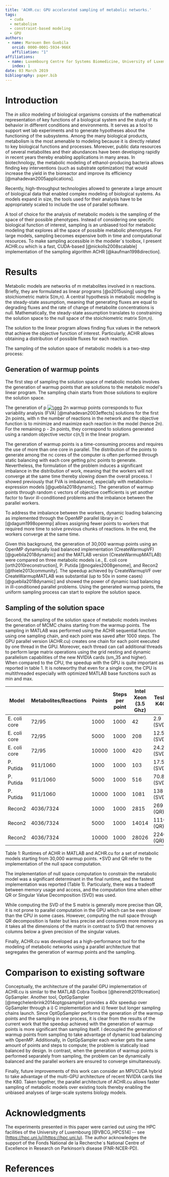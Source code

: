 ```yaml
---
title: 'ACHR.cu: GPU accelerated sampling of metabolic networks.'
tags:
  - cuda
  - metabolism
  - constraint-based modeling
  - GPU
authors:
 - name: Marouen Ben Guebila
   orcid: 0000-0001-5934-966X
   affiliation: "1"
affiliations:
 - name: Luxembourg Centre for Systems Biomedicine, University of Luxembourg, Esch-sur-Alzette, Luxembourg.
   index: 1
date: 03 March 2019
bibliography: paper.bib
---
```


# Introduction

The *in silico* modeling of biological organisms consists of the mathematical representation of key functions of a biological system and the study of its behavior in different conditions and environments. It serves as a tool to support wet lab experiments and to generate hypotheses about the functioning of the subsystems. Among the many biological 
products, 
metabolism is the most amenable to modeling because it is directly related to key biological functions and processes. 
Moreover, public data resources of several metabolites and their abundances have been developing rapidly in recent years thereby enabling applications in many areas. In biotechnology, the metabolic modeling 
of ethanol-producing bacteria allows 
finding key interventions (such as substrate optimization) that would increase the yield in the bioreactor and improve its efficiency [@mahadevan2005applications].
 
Recently, high-throughput technologies allowed to generate a large amount of biological data that enabled complex modeling of biological systems. As models expand in size, the 
tools used for their analysis have to be appropriately scaled to include the use of parallel software.

A tool of choice for the analysis of metabolic models is the sampling of the space of their possible phenotypes. Instead of considering one specific biological function of interest, 
sampling is an unbiased tool for metabolic modeling that explores all the space of possible metabolic phenotypes. For large models, sampling becomes expensive both in time and computational resources. To make 
sampling accessible in the 
modeler´s toolbox, I present ACHR.cu which is a fast, CUDA-based [@nickolls2008scalable] implementation of the sampling algorithm ACHR [@kaufman1998direction].

# Results

Metabolic models are networks of m metabolites involved in n reactions. Briefly, they are formulated as linear programs [@o2015using] using the stoichiometric matrix S(m,n). A central hypothesis in metabolic modeling is the steady-state assumption, meaning that generating fluxes are equal to degrading fluxes and the rate of change of metabolite concentrations is null. Mathematically, the steady-state assumption translates to constraining the solution space to the null space of the stoichiometric matrix S(m,n). 

The solution to the linear program allows finding flux values in the network that achieve the objective function of interest. Particularly, ACHR allows obtaining a distribution of possible fluxes for each reaction.

The sampling of the solution space of metabolic models is a two-step process:

## Generation of warmup points

The first step of sampling the solution space of metabolic models involves the generation of warmup points that are solutions to the metabolic model's linear program. The sampling chain starts from those solutions to explore the solution space. 

The generation of p <a href="https://www.codecogs.com/eqnedit.php?latex=\geq" target="_blank"><img src="https://latex.codecogs.com/gif.latex?\geq" title="\geq" /></a> 2n warmup points corresponds to flux variability analysis (FVA) [@mahadevan2003effects] solutions 
for the first 2n points, with n the number of reactions in the network and the objective function is to minimize and maximize each reaction in the model (hence 2n). For the remaining p - 2n points, they correspond to solutions generated using a random objective vector c(n,1) in the linear program.

The generation of warmup points is a time-consuming process and requires the use of more than one core in parallel. The distribution of the points to generate among the nc cores of the computer is often performed through static balancing with each core getting p/nc points to generate. Nevertheless, the formulation of the problem induces a significant imbalance in the distribution of work, meaning that the workers will not converge at the same time thereby slowing down the overall process. I showed previously that FVA is imbalanced, 
especially with metabolism-expression models [@guebila2018dynamic]. The generation of warmup points through random c vectors of objective coefficients is yet another factor to favor ill-conditioned problems and the imbalance between the parallel workers.

To address the imbalance between the workers, dynamic loading balancing as implemented through the OpenMP parallel library in C [@dagum1998openmp] allows assigning fewer points to workers that required more time to solve previous chunks of reactions. In the end, the workers converge at the same time.

Given this background, the generation of 30,000 warmup points using an OpenMP dynamically load balanced implementation (CreateWarmupVF) [@guebila2018dynamic] and the MATLAB version (CreateWarmupMATLAB) were compared on three metabolic models i.e., E. coli core [orth2010reconstruction], P. Putida [@nogales2008genome], and Recon2 [@thiele2013community]. The speedup achieved by CreateWarmupVF over CreateWarmupMATLAB was substantial 
(up to 50x in some cases) [@guebila2018dynamic] and showed the power of dynamic load balancing in ill-conditioned parallel problems. Using the generated warmup points, the uniform sampling process can start to explore the solution space.

## Sampling of the solution space

Second, the sampling of the solution space of metabolic models involves the generation of MCMC chains starting from the warmup points.
The sampling in MATLAB was performed using the ACHR sequential function using one sampling chain, and each point was saved after 1000 steps. The GPU parallel version (ACHR.cu) creates one chain for each point executed by one thread in the GPU. Moreover, each thread can call additional threads to perform large matrix operations using the grid nesting and dynamic parallelism capabilities of the new NVIDIA cards (sm_35 and higher).   
When compared to the CPU, the speedup with the GPU is quite important as reported in table 1. It is noteworthy that even for a single core, the CPU is multithreaded especially with optimized MATLAB 
base functions such as min and max.


| Model           | Metabolites/Reactions|Points             |Steps per point       |Intel Xeon (3.5 Ghz)  |Tesla K40    |
| ----------------|--------------------- |-------------------|----------------------|----------------------|-------------|
| E. coli core    | 72/95                |1000               |1000                  |42                    | 2.9   (SVD) |      
| E. coli core    | 72/95                |5000               |1000                  |208                   | 12.5  (SVD) |
| E. coli core    | 72/95                |10000              |1000                  |420                   | 24.26 (SVD) |
| P. Putida       | 911/1060             |1000               |1000                  |103                   | 17.5  (SVD) |
| P. Putida       | 911/1060             |5000               |1000                  |516                   | 70.84 (SVD) |
| P. Putida       | 911/1060             |10000              |1000                  |1081                  | 138   (SVD) |
| Recon2          | 4036/7324            |1000               |1000                  |2815                  | 269   (QR)  |
| Recon2          | 4036/7324            |5000               |1000                  |14014                 | 1110  (QR)  |
| Recon2          | 4036/7324            |10000              |1000                  |28026                 | 2240  (QR)  |
 
Table 1: Runtimes of ACHR in MATLAB and ACHR.cu for a set of metabolic models starting from 30,000 warmup points. *SVD and QR refer to the implementation of the null space computation.

The implementation of null space computation to constrain the metabolic model was a significant determinant in the final runtime, and the fastest implementation was reported (Table 1). Particularly, there was a tradeoff between memory usage and access, and the computation time when either QR or Singular Value Decomposition (SVD) was used.

While computing the SVD of the S matrix is generally more precise than QR, it is not prone to parallel computation in the GPU which can be even slower than the CPU in some cases. However, computing the null space through QR decomposition is faster but less precise and consumes more memory as it takes all the dimensions of the matrix in contrast to SVD that removes 
columns below a given precision of the singular values.

Finally, ACHR.cu was developed as a high-performance tool for the modeling of metabolic networks using a parallel architecture that segregates the generation of warmup points and the sampling.

# Comparison to existing software

Conceptually, the architecture of the parallel GPU implementation of ACHR.cu is similar to the MATLAB Cobra Toolbox [@heirendt2019creation] GpSampler. 
Another tool, OptGpSampler [@megchelenbrink2014optgpsampler] provides a 40x speedup over GpSampler through a i) C implementation and ii) fewer but longer sampling chains launch.
Since OptGpSampler performs the generation of the warmup points and the sampling in one process, it is clear from the results of the current work that the speedup achieved with the generation of warmup points is more significant than sampling itself. I decoupled the generation of warmup points from sampling to take advantage of dynamic load balancing with OpenMP. Additionally, in OptGpSampler each worker gets the same amount of points and steps to compute; the problem is statically load balanced by design.
In contrast, when the generation of warmup points is performed separately from sampling, the problem can be dynamically balanced and the parallel workers are ensured to converge simultaneously. 

Finally, future improvements of this work can consider an MPI/CUDA hybrid to take advantage of the multi-GPU architecture of recent NVIDIA cards like the K80. Taken together, the 
parallel architecture of ACHR.cu allows faster sampling of metabolic models over existing tools thereby enabling the unbiased analyses of large-scale systems biology models.

# Acknowledgments

The experiments presented in this paper were carried out using the HPC facilities of the University of Luxembourg [@VBCG_HPCS14] -- see [https://hpc.uni.lu](https://hpc.uni.lu). The author acknowledges the support of the Fonds National de la Recherche´s National Centre
of Excellence in Research on Parkinson’s disease (FNR-NCER-PD).

# References
